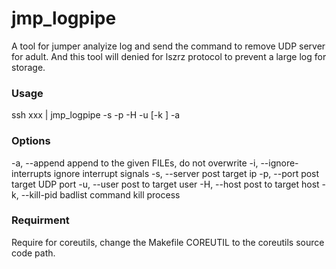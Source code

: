 # jmp_logpipe

A tool for jumper analyize log and send the command to remove UDP server for adult. And this tool will denied for lszrz protocol to prevent a large log for storage.

### Usage

ssh xxx | jmp_logpipe -s <target udp ip> -p <target udp port> -H <hostname for logging> -u <username for logging> [-k <pid for kill with found lszrz protocol>] -a

### Options

  -a, --append              append to the given FILEs, do not overwrite
  -i, --ignore-interrupts   ignore interrupt signals
  -s, --server              post target ip
  -p, --port                post target UDP port
  -u, --user                post to target user
  -H, --host                post to target host
  -k, --kill-pid            badlist command kill process

### Requirment

  Require for coreutils, change the Makefile COREUTIL to the coreutils source code path.

